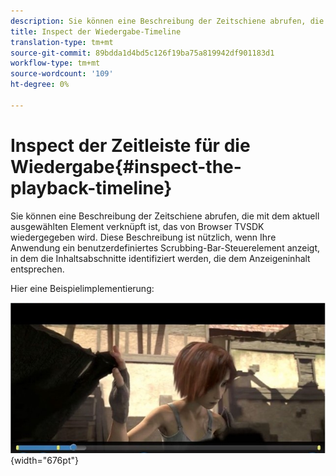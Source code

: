 ```yaml
---
description: Sie können eine Beschreibung der Zeitschiene abrufen, die mit dem aktuell ausgewählten Element verknüpft ist, das von Browser TVSDK wiedergegeben wird. Diese Beschreibung ist nützlich, wenn Ihre Anwendung ein benutzerdefiniertes Scrubbing-Bar-Steuerelement anzeigt, in dem die Inhaltsabschnitte identifiziert werden, die dem Anzeigeninhalt entsprechen.
title: Inspect der Wiedergabe-Timeline
translation-type: tm+mt
source-git-commit: 89bdda1d4bd5c126f19ba75a819942df901183d1
workflow-type: tm+mt
source-wordcount: '109'
ht-degree: 0%

---
```



# Inspect der Zeitleiste für die Wiedergabe{#inspect-the-playback-timeline}

Sie können eine Beschreibung der Zeitschiene abrufen, die mit dem aktuell ausgewählten Element verknüpft ist, das von Browser TVSDK wiedergegeben wird. Diese Beschreibung ist nützlich, wenn Ihre Anwendung ein benutzerdefiniertes Scrubbing-Bar-Steuerelement anzeigt, in dem die Inhaltsabschnitte identifiziert werden, die dem Anzeigeninhalt entsprechen.

Hier eine Beispielimplementierung:
<!--<a id="fig_9CB8AF44F122405C9B78006ADC10F5B1"></a>-->

![](assets/timeline.png){width=&quot;676pt&quot;}

